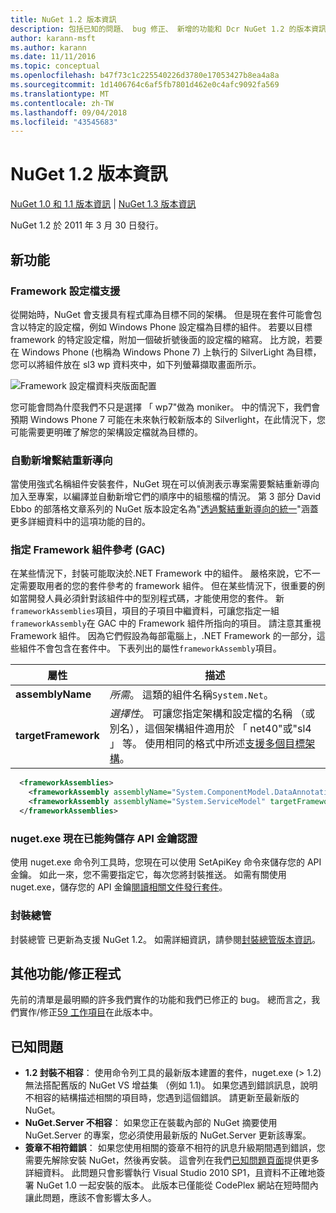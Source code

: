 ```yaml
---
title: NuGet 1.2 版本資訊
description: 包括已知的問題、 bug 修正、 新增的功能和 Dcr NuGet 1.2 的版本資訊。
author: karann-msft
ms.author: karann
ms.date: 11/11/2016
ms.topic: conceptual
ms.openlocfilehash: b47f73c1c225540226d3780e17053427b8ea4a8a
ms.sourcegitcommit: 1d1406764c6af5fb7801d462e0c4afc9092fa569
ms.translationtype: MT
ms.contentlocale: zh-TW
ms.lasthandoff: 09/04/2018
ms.locfileid: "43545683"
---
```

# <a name="nuget-12-release-notes"></a>NuGet 1.2 版本資訊

[NuGet 1.0 和 1.1 版本資訊](../release-notes/nuget-1.1.md) | [NuGet 1.3 版本資訊](../release-notes/nuget-1.3.md)

NuGet 1.2 於 2011 年 3 月 30 日發行。

## <a name="new-features"></a>新功能

### <a name="framework-profile-support"></a>Framework 設定檔支援

從開始時，NuGet 會支援具有程式庫為目標不同的架構。 但是現在套件可能會包含以特定的設定檔，例如 Windows Phone 設定檔為目標的組件。 若要以目標 framework 的特定設定檔，附加一個破折號後面的設定檔的縮寫。 比方說，若要在 Windows Phone (也稱為 Windows Phone 7) 上執行的 SilverLight 為目標，您可以將組件放在 sl3 wp 資料夾中，如下列螢幕擷取畫面所示。

![Framework 設定檔資料夾版面配置](./media/framework-profile-support.png)

您可能會問為什麼我們不只是選擇 「 wp7"做為 moniker。 中的情況下，我們會預期 Windows Phone 7 可能在未來執行較新版本的 Silverlight，在此情況下，您可能需要更明確了解您的架構設定檔就為目標的。

### <a name="automatically-add-binding-redirects"></a>自動新增繫結重新導向

當使用強式名稱組件安裝套件，NuGet 現在可以偵測表示專案需要繫結重新導向加入至專案，以編譯並自動新增它們的順序中的組態檔的情況。 第 3 部分 David Ebbo 的部落格文章系列的 NuGet 版本設定名為"[透過繫結重新導向的統一](http://blog.davidebbo.com/2011/01/nuget-versioning-part-3-unification-via.html)"涵蓋更多詳細資料中的這項功能的目的。

<a name="framework-assembly-refs"></a>

### <a name="specifying-framework-assembly-references-gac"></a>指定 Framework 組件參考 (GAC)

在某些情況下，封裝可能取決於.NET Framework 中的組件。 嚴格來說，它不一定需要取用者的您的套件參考的 framework 組件。 但在某些情況下，很重要的例如當開發人員必須針對該組件中的型別程式碼，才能使用您的套件。 新`frameworkAssemblies`項目，項目的子項目中繼資料，可讓您指定一組`frameworkAssembly`在 GAC 中的 Framework 組件所指向的項目。 請注意其重視 Framework 組件。
因為它們假設為每部電腦上，.NET Framework 的一部分，這些組件不會包含在套件中。 下表列出的屬性`frameworkAssembly`項目。


|屬性 |描述|
|----------------|-----------|
|**assemblyName**|*所需*。 這類的組件名稱`System.Net`。|
|**targetFramework**|*選擇性*。 可讓您指定架構和設定檔的名稱 （或別名），這個架構組件適用於 「 net40"或"sl4 」 等。 使用相同的格式中所述[支援多個目標架構](../create-packages/supporting-multiple-target-frameworks.md)。|

```xml
  <frameworkAssemblies>
    <frameworkAssembly assemblyName="System.ComponentModel.DataAnnotations" targetFramework="net40" />
    <frameworkAssembly assemblyName="System.ServiceModel" targetFramework="net40" />
  </frameworkAssemblies>
```

### <a name="nugetexe-now-is-able-to-store-api-key-credentials"></a>nuget.exe 現在已能夠儲存 API 金鑰認證

使用 nuget.exe 命令列工具時，您現在可以使用 SetApiKey 命令來儲存您的 API 金鑰。 如此一來，您不需要指定它，每次您將封裝推送。 如需有關使用 nuget.exe，儲存您的 API 金鑰[閱讀相關文件發行套件](../create-packages/publish-a-package.md)。

### <a name="package-explorer"></a>封裝總管
封裝總管 已更新為支援 NuGet 1.2。 如需詳細資訊，請參閱[封裝總管版本資訊](http://nuget.codeplex.com/wikipage?title=New%20features%20in%20NuGet%20Package%20Explorer%201.0)。

## <a name="other-featuresfixes"></a>其他功能/修正程式

先前的清單是最明顯的許多我們實作的功能和我們已修正的 bug。 總而言之，我們實作/修正[59 工作項目](http://nuget.codeplex.com/workitem/list/advanced?keyword=&status=All&type=All&priority=All&release=NuGet%201.2&assignedTo=All&component=All&sortField=Votes&sortDirection=Descending&page=0)在此版本中。

## <a name="known-issues"></a>已知問題

* **1.2 封裝不相容**： 使用命令列工具的最新版本建置的套件，nuget.exe (> 1.2) 無法搭配舊版的 NuGet VS 增益集 （例如 1.1)。 如果您遇到錯誤訊息，說明不相容的結構描述相關的項目時，您遇到這個錯誤。 請更新至最新版的 NuGet。
* **NuGet.Server 不相容**： 如果您正在裝載內部的 NuGet 摘要使用 NuGet.Server 的專案，您必須使用最新版的 NuGet.Server 更新該專案。
* **簽章不相符錯誤**： 如果您使用相關的簽章不相符的訊息升級期間遇到錯誤，您需要先解除安裝 NuGet，然後再安裝。 這會列在我們[已知問題頁面](../release-notes/known-issues.md)提供更多詳細資料。 此問題只會影響執行 Visual Studio 2010 SP1，且資料不正確地簽署 NuGet 1.0 一起安裝的版本。 此版本已僅能從 CodePlex 網站在短時間內讓此問題，應該不會影響太多人。